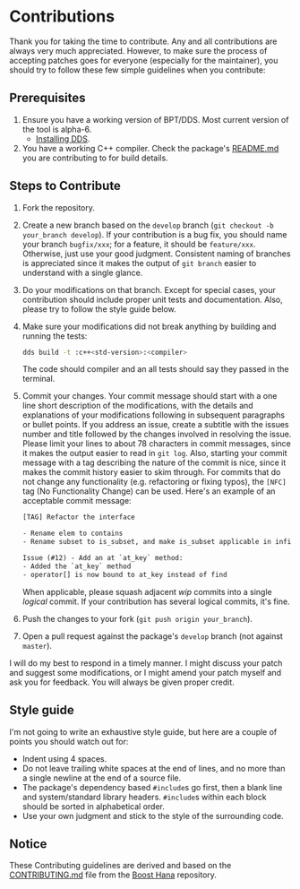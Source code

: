 # Contributions

Thank you for taking the time to contribute.
Any and all contributions are always very much appreciated. However, to make sure the process of accepting patches goes for everyone (especially for the maintainer), you should try to follow these few simple guidelines when you contribute:

## Prerequisites

1. Ensure you have a working version of BPT/DDS. Most current version of the tool is alpha-6.
   - [Installing DDS](https://dds.pizza/docs/tut/install.html).
2. You have a working C++ compiler. Check the package's [README.md](README.md) you are contributing to for build  details.

## Steps to Contribute

1. Fork the repository.
2. Create a new branch based on the `develop` branch (`git checkout -b your_branch develop`).
   If your contribution is a bug fix, you should name your branch `bugfix/xxx`;
   for a feature, it should be `feature/xxx`. Otherwise, just use your good
   judgment. Consistent naming of branches is appreciated since it makes the
   output of `git branch` easier to understand with a single glance.
3. Do your modifications on that branch. Except for special cases, your
   contribution should include proper unit tests and documentation. Also,
   please try to follow the style guide below.
4. Make sure your modifications did not break anything by building and
   running the tests:

   ```sh
   dds build -t :c++<std-version>:<compiler>
   ```

   The code should compiler and an all tests should say they passed in the terminal.

5. Commit your changes. Your commit message should start with a one line
   short description of the modifications, with the details and explanations
   of your modifications following in subsequent paragraphs or bullet points. If you address an issue, create a subtitle with the issues number and title followed by the changes involved in resolving the issue.
   Please limit your lines to about 78 characters in commit messages, since
   it makes the output easier to read in `git log`. Also, starting your commit
   message with a tag describing the nature of the commit is nice, since it
   makes the commit history easier to skim through. For commits that do not
   change any functionality (e.g. refactoring or fixing typos), the `[NFC]`
   tag (No Functionality Change) can be used. Here's an example of an
   acceptable commit message:

   ```txt
   [TAG] Refactor the interface

   - Rename elem to contains
   - Rename subset to is_subset, and make is_subset applicable in infix notation

   Issue (#12) - Add an at `at_key` method:
   - Added the `at_key` method
   - operator[] is now bound to at_key instead of find
   ```

   When applicable, please squash adjacent _wip_ commits into a single _logical_ commit.
   If your contribution has several logical commits, it's fine.
6. Push the changes to your fork (`git push origin your_branch`).
7. Open a pull request against the package's `develop` branch (not against `master`).

I will do my best to respond in a timely manner. I might discuss your patch and suggest some modifications, or I might amend your patch myself and ask you for feedback.
You will always be given proper credit.

## Style guide

I'm not going to write an exhaustive style guide, but here are a couple of
points you should watch out for:

- Indent using 4 spaces.
- Do not leave trailing white spaces at the end of lines, and no more than a
  single newline at the end of a source file.
- The package's dependency based `#include`s go first, then a blank line and system/standard library headers.
  `#include`s within each block should be sorted in alphabetical order.
- Use your own judgment and stick to the style of the surrounding code.

## Notice

These Contributing guidelines are derived and based on the [CONTRIBUTING.md](https://github.com/boostorg/hana/blob/master/CONTRIBUTING.md?plain=1) file from the [Boost Hana](https://github.com/boostorg/hana) repository.
